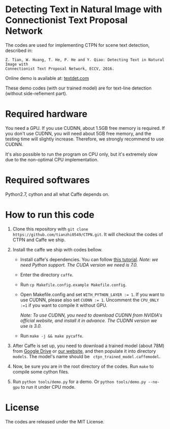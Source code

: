 # Detecting Text in Natural Image with Connectionist Text Proposal Network
The codes are used for implementing CTPN for scene text detection, described in: 

    Z. Tian, W. Huang, T. He, P. He and Y. Qiao: Detecting Text in Natural Image with
    Connectionist Text Proposal Network, ECCV, 2016.

Online demo is available at: [textdet.com](http://textdet.com)

These demo codes (with our trained model) are for text-line detection (without 
side-refiement part).

# Required hardware
You need a GPU. If you use CUDNN, about 1.5GB free memory is required. If you don't use CUDNN, you will need about 5GB free memory, and the testing time will slightly increase. Therefore, we strongly recommend to use CUDNN.

It's also possible to run the program on CPU only, but it's extremely slow due to the non-optimal CPU implementation.
# Required softwares
Python2.7, cython and all what Caffe depends on.

# How to run this code

1. Clone this repository with `git clone https://github.com/tianzhi0549/CTPN.git`. It will checkout the codes of CTPN and Caffe we ship.

2. Install the caffe we ship with codes bellow.
    * Install caffe's dependencies. You can follow [this tutorial](http://caffe.berkeleyvision.org/installation.html). *Note: we need Python support. The CUDA version we need is 7.0.*
    * Enter the directory `caffe`.
    * Run `cp Makefile.config.example Makefile.config`.
    * Open Makefile.config and set `WITH_PYTHON_LAYER := 1`. If you want to use CUDNN, please also set `CUDNN := 1`. Uncomment the `CPU_ONLY :=1` if you want to compile it without GPU.

      *Note: To use CUDNN, you need to download CUDNN from NVIDIA's official website, and install it in advance. The CUDNN version we use is 3.0.*
    * Run `make -j && make pycaffe`.

3. After Caffe is set up, you need to download a trained model (about 78M) from [Google Drive](https://drive.google.com/open?id=0B7c5Ix-XO7hqQWtKQ0lxTko4ZGs) or [our website](http://textdet.com/downloads/ctpn_trained_model.caffemodel), and then populate it into directory `models`. The model's name should be ` ctpn_trained_model.caffemodel`.

4. Now, be sure you are in the root directory of the codes. Run `make` to compile some cython files.

5. Run `python tools/demo.py` for a demo. Or `python tools/demo.py --no-gpu` to run it under CPU mode.

# License
The codes are released under the MIT License.
